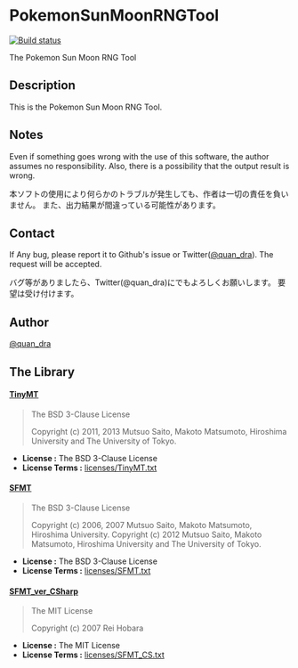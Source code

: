 # PokemonSunMoonRNGTool

[![Build status](https://ci.appveyor.com/api/projects/status/github/Quandra/PokemonSunMoonRNGTool?branch=master&svg=true)](https://ci.appveyor.com/project/Quandra/PokemonSunMoonRNGTool)

The Pokemon Sun Moon RNG Tool

## Description
This is the Pokemon Sun Moon RNG Tool.

## Notes
Even if something goes wrong with the use of this software, the author assumes no responsibility.
Also, there is a possibility that the output result is wrong.

本ソフトの使用により何らかのトラブルが発生しても、作者は一切の責任を負いません。
また、出力結果が間違っている可能性があります。

## Contact 
If Any bug, please report it to Github's issue or Twitter([@quan_dra](https://twitter.com/quan_dra)).
The request will be accepted.

バグ等がありましたら、Twitter(@quan_dra)にでもよろしくお願いします。 
要望は受け付けます。

## Author
[@quan_dra](https://twitter.com/quan_dra)

## The Library

#### [TinyMT](https://github.com/MersenneTwister-Lab/TinyMT)

> The BSD 3-Clause License
> 
> Copyright (c) 2011, 2013 Mutsuo Saito, Makoto Matsumoto, Hiroshima University and The University of Tokyo.

* **License :** The BSD 3-Clause License
* **License Terms :** [licenses/TinyMT.txt](licenses/TinyMT.txt)

#### [SFMT](https://github.com/MersenneTwister-Lab/SFMT)

> The BSD 3-Clause License
> 
> Copyright (c) 2006, 2007 Mutsuo Saito, Makoto Matsumoto, Hiroshima University.
> Copyright (c) 2012 Mutsuo Saito, Makoto Matsumoto, Hiroshima University and The University of Tokyo.

* **License :** The BSD 3-Clause License
* **License Terms :** [licenses/SFMT.txt](licenses/SFMT.txt)

#### [SFMT_ver_CSharp](http://rei.to/random.html)

> The MIT License
> 
> Copyright (c) 2007 Rei Hobara

* **License :** The MIT License
* **License Terms :** [licenses/SFMT_CS.txt](licenses/SFMT_CS.txt)
